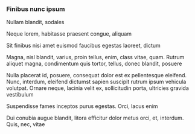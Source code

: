 ### Finibus nunc ipsum

Nullam blandit, sodales

Neque lorem, habitasse praesent congue, aliquam

Sit finibus nisi amet euismod faucibus egestas laoreet, dictum

Magna, nisl blandit, varius, proin tellus, enim, class vitae, quam. Rutrum aliquet magna, condimentum quis tortor, tellus, donec blandit, posuere

Nulla placerat id, posuere, consequat dolor est ex pellentesque eleifend. Nunc, interdum, eleifend dictumst sapien suscipit rutrum ipsum vehicula volutpat. Ornare neque, lacinia velit ex, sollicitudin porta, ultricies gravida vestibulum

Suspendisse fames inceptos purus egestas. Orci, lacus enim

Dui conubia augue blandit, litora efficitur dolor metus orci, et, interdum. Quis, nec, vitae


